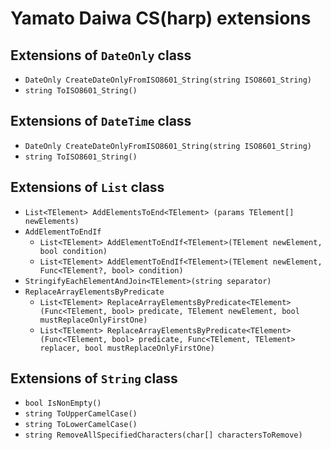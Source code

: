 ﻿# Yamato Daiwa CS(harp) extensions

## Extensions of `DateOnly` class

* `DateOnly CreateDateOnlyFromISO8601_String(string ISO8601_String)`
* `string ToISO8601_String()`


## Extensions of `DateTime` class

* `DateOnly CreateDateOnlyFromISO8601_String(string ISO8601_String)`
* `string ToISO8601_String()`


## Extensions of `List` class

* `List<TElement> AddElementsToEnd<TElement> (params TElement[] newElements) `
* `AddElementToEndIf`
  * `List<TElement> AddElementToEndIf<TElement>(TElement newElement, bool condition)`
  * `List<TElement> AddElementToEndIf<TElement>(TElement newElement, Func<TElement?, bool> condition)`
* `StringifyEachElementAndJoin<TElement>(string separator)` 
* `ReplaceArrayElementsByPredicate`
  * `List<TElement> ReplaceArrayElementsByPredicate<TElement>(Func<TElement, bool> predicate, TElement newElement, bool mustReplaceOnlyFirstOne)`
  * `List<TElement> ReplaceArrayElementsByPredicate<TElement>(Func<TElement, bool> predicate, Func<TElement, TElement> replacer, bool mustReplaceOnlyFirstOne)`


## Extensions of `String` class

* `bool IsNonEmpty()`
* `string ToUpperCamelCase()`
* `string ToLowerCamelCase()`
* `string RemoveAllSpecifiedCharacters(char[] charactersToRemove)`
